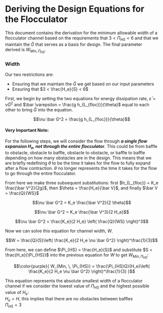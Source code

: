 # Deriving the Design Equations for the Flocculator
This document contains the derivation for the minimum allowable width of a flocculator channel based on the requirements that $3 < \Pi_{HS} < 6$ and that we maintain the $\bar G$ that serves as a basis for design. The final parameter derived is $W_{Min, \, \Pi_{HS}}$.

### Width
Our two restrictions are:
- Ensuring that we maintain the $\bar G$ we get based on our input parameters
- Ensuring that $3 < \frac{H_e}{S} < 6$

First, we begin by setting the two equations for energy dissipation rate, $\bar \varepsilon  = \nu \bar G^2$ and $\bar \varepsilon = \frac{g h_{L_{floc}}}{\theta}$ equal to each other to bring $\bar G$ into the equation.

$$\nu \bar G^2 = \frac{g h_{L_{floc}}}{\theta}$$

#### **Very Important Note:**
For the following steps, we will consider the flow through _**a single flow expansion $H_e$, not through the entire flocculator**_. This could be from baffle to obstacle, obstacle to baffle, obstacle to obstacle, or baffle to baffle depending on how many obstacles are in the design. This means that we are briefly redefining $\theta$ to be the time it takes for the flow to fully expand after a flow contraction. $\theta$ no longer represents the time it takes for the flow to go through the entire flocculator.

From here we make three subsequent substitutions: first $h_{L_{floc}} = K_e \frac{\bar V^2}{2g}$, then $\theta = \frac{H_e}{\bar V}$, and finally $\bar V = \frac{Q}{WS}$

$$\nu \bar G^2 = K_e \frac{\bar V^2}{2 \theta}$$

$$\nu \bar G^2 = K_e \frac{\bar V^3}{2 H_e}$$

$$\nu \bar G^2 = \frac{K_e}{2 H_e} \left( \frac{Q}{WS} \right)^3$$

Now we can solve this equation for channel width, $W$.

$$W = \frac{Q}{S}\left( \frac{K_e}{2 H_e \nu \bar G^2} \right)^\frac{1}{3}$$

From here, we can define $\Pi_{HS} = \frac{H_e}{S}$ and substitute $S = \frac{H_e}{\Pi_{HS}}$ into the previous equation for $W$ to get $W_{Min, \, \Pi_{HS}}$:

$$\color{purple}{
W_{Min, \, \Pi_{HS}} = \frac{\Pi_{HS}Q}{H_e}\left( \frac{K_e}{2 H_e \nu \bar G^2} \right)^\frac{1}{3}
}$$

This equation represents the absolute smallest width of a flocculator channel if we consider the lowest value of $\Pi_{HS}$ and the highest possible value of $H_e$:  
$H_e = H$, this implies that there are no obstacles between baffles  
$\Pi_{HS} = 3$
